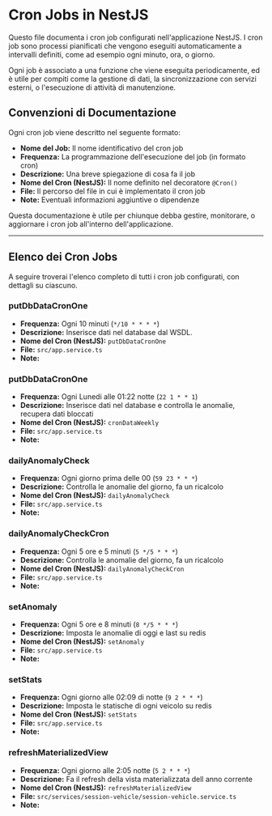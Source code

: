 # Cron Jobs in NestJS

Questo file documenta i cron job configurati nell'applicazione NestJS. I cron job sono processi pianificati che vengono eseguiti automaticamente a intervalli definiti, come ad esempio ogni minuto, ora, o giorno.

Ogni job è associato a una funzione che viene eseguita periodicamente, ed è utile per compiti come la gestione di dati, la sincronizzazione con servizi esterni, o l'esecuzione di attività di manutenzione.

## Convenzioni di Documentazione

Ogni cron job viene descritto nel seguente formato:

- **Nome del Job:** Il nome identificativo del cron job
- **Frequenza:** La programmazione dell'esecuzione del job (in formato cron)
- **Descrizione:** Una breve spiegazione di cosa fa il job
- **Nome del Cron (NestJS):** Il nome definito nel decoratore `@Cron()`
- **File:** Il percorso del file in cui è implementato il cron job
- **Note:** Eventuali informazioni aggiuntive o dipendenze

Questa documentazione è utile per chiunque debba gestire, monitorare, o aggiornare i cron job all'interno dell'applicazione.

---

## Elenco dei Cron Jobs

A seguire troverai l'elenco completo di tutti i cron job configurati, con dettagli su ciascuno.

### putDbDataCronOne

- **Frequenza:** Ogni 10 minuti (`*/10 * * * *`)
- **Descrizione:** Inserisce dati nel database dal WSDL.
- **Nome del Cron (NestJS):** `putDbDataCronOne`
- **File:** `src/app.service.ts`
- **Note:**

### putDbDataCronOne

- **Frequenza:** Ogni Lunedi alle 01:22 notte (`22 1 * * 1`)
- **Descrizione:** Inserisce dati nel database e controlla le anomalie, recupera dati bloccati
- **Nome del Cron (NestJS):** `cronDataWeekly`
- **File:** `src/app.service.ts`
- **Note:**

### dailyAnomalyCheck

- **Frequenza:** Ogni giorno prima delle 00 (`59 23 * * *`)
- **Descrizione:** Controlla le anomalie del giorno, fa un ricalcolo
- **Nome del Cron (NestJS):** `dailyAnomalyCheck`
- **File:** `src/app.service.ts`
- **Note:**

### dailyAnomalyCheckCron

- **Frequenza:** Ogni 5 ore e 5 minuti (`5 */5 * * *`)
- **Descrizione:** Controlla le anomalie del giorno, fa un ricalcolo
- **Nome del Cron (NestJS):** `dailyAnomalyCheckCron`
- **File:** `src/app.service.ts`
- **Note:**

### setAnomaly

- **Frequenza:** Ogni 5 ore e 8 minuti (`8 */5 * * *`)
- **Descrizione:** Imposta le anomalie di oggi e last su redis
- **Nome del Cron (NestJS):** `setAnomaly`
- **File:** `src/app.service.ts`
- **Note:**

### setStats

- **Frequenza:** Ogni giorno alle 02:09 di notte (`9 2 * * *`)
- **Descrizione:** Imposta le statische di ogni veicolo su redis
- **Nome del Cron (NestJS):** `setStats`
- **File:** `src/app.service.ts`
- **Note:**

### refreshMaterializedView

- **Frequenza:** Ogni giorno alle 2:05 notte (`5 2 * * *`)
- **Descrizione:** Fa il refresh della vista materializzata dell anno corrente
- **Nome del Cron (NestJS):** `refreshMaterializedView`
- **File:** `src/services/session-vehicle/session-vehicle.service.ts`
- **Note:**

